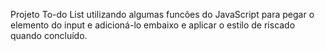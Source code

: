 Projeto To-do List utilizando algumas funcões do JavaScript para pegar o elemento do input e adicioná-lo embaixo e aplicar o estilo de riscado quando concluído.